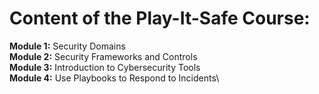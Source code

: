 # Content of the Play-It-Safe Course:

**Module 1:** Security Domains\
**Module 2:** Security Frameworks and Controls\
**Module 3:** Introduction to Cybersecurity Tools\
**Module 4:** Use Playbooks to Respond to Incidents\
